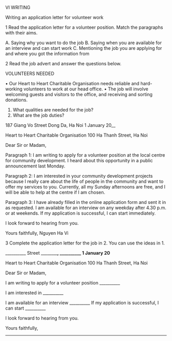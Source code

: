 VI WRITING

Writing an application letter for volunteer work

1 Read the application letter for a volunteer position. Match the paragraphs with their aims.

A. Saying why you want to do the job
B. Saying when you are available for an interview and can start work
C. Mentioning the job you are applying for and where you got the information from

2 Read the job advert and answer the questions below.

VOLUNTEERS NEEDED

• Our Heart to Heart Charitable Organisation needs reliable and hard-working volunteers to work at our head office.
• The job will involve welcoming guests and visitors to the office, and receiving and sorting donations.

1. What qualities are needed for the job?
2. What are the job duties?

187 Giang Vo Street
Dong Da, Ha Noi
1 January 20__

Heart to Heart
Charitable Organisation
100 Ha Thanh Street, Ha Noi

Dear Sir or Madam,

Paragraph 1:
I am writing to apply for a volunteer position at the local centre for community development. I heard about this opportunity in a public announcement last Monday.

Paragraph 2:
I am interested in your community development projects because I really care about the life of people in the community and want to offer my services to you. Currently, all my Sunday afternoons are free, and I will be able to help at the centre if I am chosen.

Paragraph 3:
I have already filled in the online application form and sent it in as requested. I am available for an interview on any weekday after 4.30 p.m. or at weekends. If my application is successful, I can start immediately.

I look forward to hearing from you.

Yours faithfully,
Nguyen Ha Vi

3 Complete the application letter for the job in 2. You can use the ideas in 1.

__________ Street
__________, __________
1 January 20__

Heart to Heart
Charitable Organisation
100 Ha Thanh Street, Ha Noi

Dear Sir or Madam,

I am writing to apply for a volunteer position __________

I am interested in __________

I am available for an interview __________ If my application is successful, I can start __________

I look forward to hearing from you.

Yours faithfully,
__________